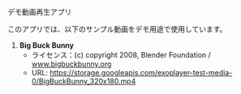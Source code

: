 デモ動画再生アプリ

このアプリでは、以下のサンプル動画をデモ用途で使用しています。

1. **Big Buck Bunny**  
   - ライセンス：(c) copyright 2008, Blender Foundation / www.bigbuckbunny.org
   - URL: https://storage.googleapis.com/exoplayer-test-media-0/BigBuckBunny_320x180.mp4
